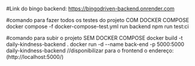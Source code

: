 #Link do bingo backend:
https://bingodriven-backend.onrender.com

#comando para fazer todos os testes do projeto COM DOCKER COMPOSE
    docker compose -f docker-compose-test.yml run backend npm run test:ci

#comando para subir o projeto SEM DOCKER COMPOSE
    docker build -t daily-kindness-backend .
    docker run -d --name back-end -p 5000:5000 daily-kindness-backend
    //disponibilizar para o frontend o endereço: (http://localhost:5000/)